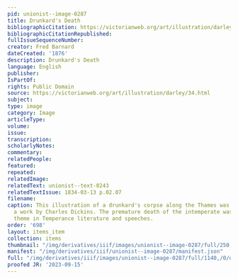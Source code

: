 ```yaml
---
pid: unionist--image-0287
title: Drunkard's Death
bibliographicCitation: https://victorianweb.org/art/illustration/darley/34.html
bibliographicCitationRepublished: 
fullIssueSequenceNumber: 
creator: Fred Barnard
dateCreated: '1876'
description: Drunkard's Death
language: English
publisher: 
IsPartOf: 
rights: Public Domain
source: https://victorianweb.org/art/illustration/darley/34.html
subject: 
type: image
category: Image
articleType: 
volume: 
issue: 
transcription: 
scholarlyNotes: 
commentary: 
relatedPeople: 
featured: 
repeated: 
relatedImage: 
relatedText: unionist--text-0243
relatedTextIssue: 1834-03-13 p.02.07
filename: 
caption: This illustration of a drunkard's corpse along the Thames was used to illustrate
  a work by Charles Dickins. The premature death of the intemperate was a constant
  theme in Temperance literature and speeches.
order: '698'
layout: items_item
collection: items
thumbnail: "/img/derivatives/iiif/images/unionist--image-0287/full/250,/0/default.jpg"
manifest: "/img/derivatives/iiif/unionist--image-0287/manifest.json"
full: "/img/derivatives/iiif/images/unionist--image-0287/full/1140,/0/default.jpg"
proofed JR: '2023-09-15'
---
```

